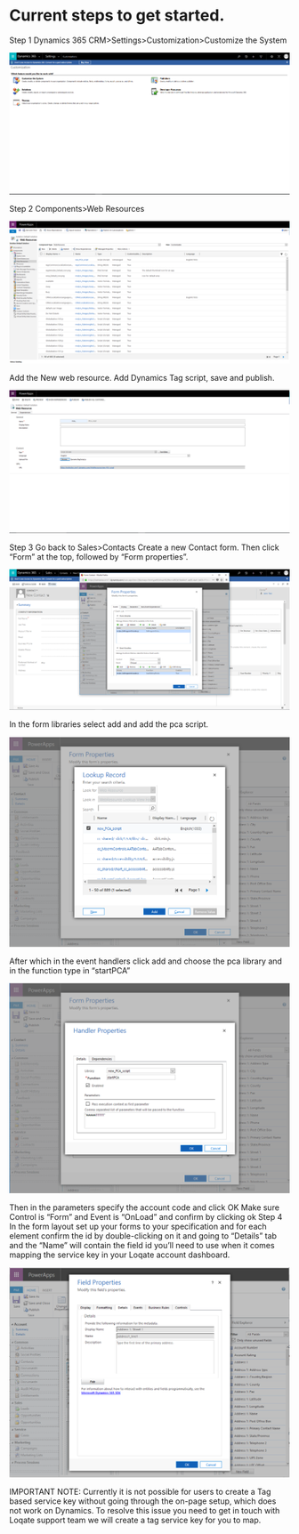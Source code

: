 # Current steps to get started.

Step 1
Dynamics 365 CRM>Settings>Customization>Customize the System

![alt text](images/screenshot1.png)
 
Step 2
Components>Web Resources

![alt text](images/screenshot2.png)
 
Add the New web resource. Add Dynamics Tag script, save and publish.

![alt text](images/screenshot3.png)
 
Step 3
Go back to Sales>Contacts
Create a new Contact form. Then click “Form” at the top, followed by “Form properties”.

![alt text](images/screenshot4.png)
 
In the form libraries select add and add the pca script.

![alt text](images/screenshot5.png)
 
After which in the event handlers click add and choose the pca library and in the function type in “startPCA”

![alt text](images/screenshot6.png)
 
Then in the parameters specify the account code and click OK
Make sure Control is “Form” and Event is “OnLoad” and confirm by clicking ok
Step 4
In the form layout set up your forms to your specification and for each element confirm the id by double-clicking on it and going to “Details” tab and the “Name” will contain the field id you’ll need to use when it comes mapping the service key in your Loqate account dashboard.

![alt text](images/screenshot7.png)
 
IMPORTANT NOTE: Currently it is not possible for users to create a Tag based service key without going through the on-page setup, which does not work on Dynamics. To resolve this issue you need to get in touch with Loqate support team we will create a tag service key for you to map.

